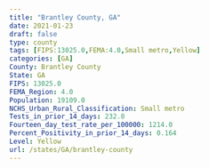 ```yaml
---
title: "Brantley County, GA"
date: 2021-01-23
draft: false
type: county
tags: [FIPS:13025.0,FEMA:4.0,Small metro,Yellow]
categories: [GA]
County: Brantley County
State: GA
FIPS: 13025.0
FEMA_Region: 4.0
Population: 19109.0
NCHS_Urban_Rural_Classification: Small metro
Tests_in_prior_14_days: 232.0
Fourteen_day_test_rate_per_100000: 1214.0
Percent_Positivity_in_prior_14_days: 0.164
Level: Yellow
url: /states/GA/brantley-county
---
```



